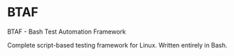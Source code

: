 # BTAF

BTAF - Bash Test Automation Framework

Complete script-based testing framework for Linux. Written entirely in Bash.
